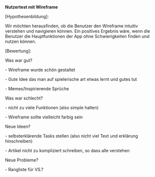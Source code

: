 **Nutzertest mit Wireframe**

[Hypothesenbildung]:

Wir möchten herausfinden, ob die Benutzer den Wireframe intuitiv
verstehen und navigieren können.
Ein positives Ergebnis wäre, wenn die Benutzer die Hauptfunktionen der
App ohne Schwierigkeiten finden und nutzen können.

[Bewertung]:

Was war gut?

\- Wireframe wurde schön gestaltet

\- Gute Idee das man auf spielerische art etwas lernt und gutes tut

\- Memes/Inspirierende Sprüche



Was war schlecht?

\- nicht zu viele Funktionen (also simple halten)

\- Wireframe sollte vielleicht farbig sein



Neue Ideen?

\- selbsterklärende Tasks stellen (also nicht viel Text und erklärung
hinschreiben)

\- Artikel nicht zu kompliziert schreiben, so dass alle verstehen



Neue Probleme?

\- Rangliste für VS.?
